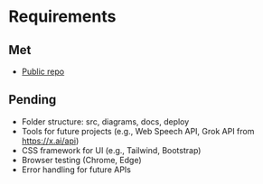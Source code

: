 # Requirements
## Met
- [Public repo](https://github.com/nol3jrs/daddyworkspace)
## Pending
- Folder structure: src, diagrams, docs, deploy
- Tools for future projects (e.g., Web Speech API, Grok API from https://x.ai/api)
- CSS framework for UI (e.g., Tailwind, Bootstrap)
- Browser testing (Chrome, Edge)
- Error handling for future APIs
